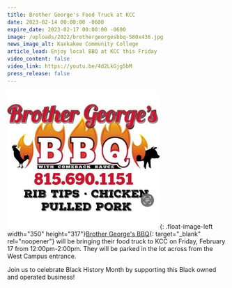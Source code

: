```yaml
---
title: Brother George's Food Truck at KCC
date: 2023-02-14 00:00:00 -0600
expire_date: 2023-02-17 00:00:00 -0600
image: /uploads/2022/brothergeorgesbbq-580x436.jpg
news_image_alt: Kankakee Community College
article_lead: Enjoy local BBQ at KCC this Friday
video_content: false
video_link: https://youtu.be/4d2LkGjg5bM
press_release: false
---
```

![](/uploads/2022/brothergeorgeslogo-350x317.jpg){: .float-image-left width="350" height="317"}[Brother George's BBQ](https://www.facebook.com/BrotherGeorgeBBQ/){: target="_blank" rel="noopener"} will be bringing their food truck to KCC on Friday, February 17 from 12:00pm-2:00pm. They will be parked in the lot across from the West Campus entrance.

Join us to celebrate Black History Month by supporting this Black owned and operated business!